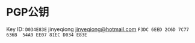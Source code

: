 # PGP公钥

Key ID: `D034E83E` jinyeqiong <jinyeqiong@hotmail.com>  `F3DC 6EED 2C6D 7C77 636B  54A9 EE07 81EC D034 E83E`

